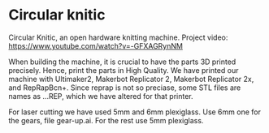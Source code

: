 Circular knitic
===============

Circular Knitic, an open hardware knitting machine. 
Project video: https://www.youtube.com/watch?v=-GFXAGRynNM

When building the machine, it is crucial to have the parts 3D printed precisely. Hence, print the parts in High Quality.
We have printed our machine with Ultimaker2, Makerbot Replicator 2, Makerbot Replicator 2x, and RepRapBcn+. Since reprap is not so preciase, some STL files are names as ...REP, which we have altered for that printer.

For laser cutting we have used 5mm and 6mm plexiglass. Use 6mm one for the gears, file gear-up.ai. For the rest use 5mm plexiglass.


